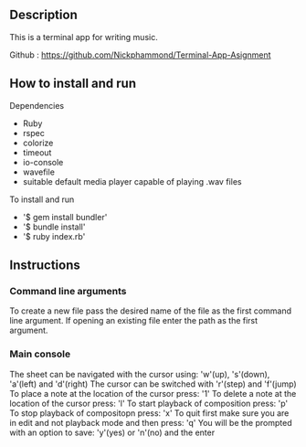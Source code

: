 




## Description

This is a terminal app for writing music.

Github : https://github.com/Nickphammond/Terminal-App-Asignment



## How to install and run

Dependencies
- Ruby
- rspec
- colorize
- timeout
- io-console
- wavefile
- suitable default media player capable of playing .wav files


To install and run
- '$ gem install bundler'
- '$ bundle install'
- '$ ruby index.rb'


## Instructions

### Command line arguments

To create a new file pass the desired name of the file as the first command line argument. If opening an existing file enter the path as the first argument.

### Main console

The sheet can be navigated with the cursor using: 'w'(up), 's'(down), 'a'(left) and 'd'(right)
The cursor can be switched with 'r'(step) and 'f'(jump)
To place a note at the location of the cursor press: '1'
To delete a note at the location of the cursor press: 'l'
To start playback of composition press: 'p'
To stop playback of compositopn press: 'x'
To quit first make sure you are in edit and not playback mode and then press: 'q'
You will be the prompted with an option to save: 'y'(yes) or 'n'(no) and the enter